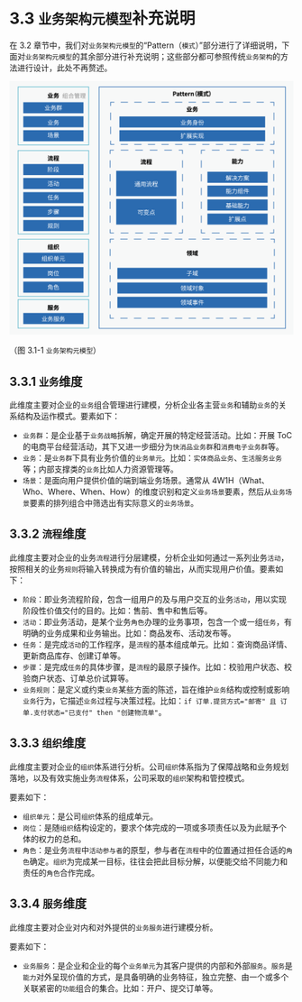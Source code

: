# 3.3 `业务架构元模型`补充说明

在 3.2 章节中，我们对`业务架构元模型`的“Pattern（`模式`）”部分进行了详细说明，下面对`业务架构元模型`的其余部分进行补充说明；这些部分都可参照传统`业务架构`的方法进行设计，此处不再赘述。

![图 3.1-1 `业务架构元模型](../static/img-3.1-1-biz-arch-metamodel.png)

（图 3.1-1 `业务架构元模型`）

## 3.3.1 `业务`维度

此维度主要对企业的`业务`组合管理进行建模，分析企业各主营`业务`和辅助`业务`的关系结构及运作模式。要素如下：

* `业务群`：是企业基于`业务战略`拆解，确定开展的特定经营活动。比如：开展 ToC 的电商平台经营活动，其下又进一步细分为`快消品业务群`和`消费电子业务群`等。
* `业务`：是`业务群`下具有业务价值的`业务单元`。比如：`实体商品业务`、`生活服务业务`等；内部支撑类的`业务`比如人力资源管理等。
* `场景`：是面向用户提供价值的端到端业务场景。通常从 4W1H（What、Who、Where、When、How）的维度识别和定义`业务场景`要素，然后从`业务场景`要素的排列组合中筛选出有实际意义的`业务场景`。

## 3.3.2 `流程`维度

此维度主要对企业的业务`流程`进行分层建模，分析企业如何通过一系列业务`活动`，按照相关的业务`规则`将输入转换成为有价值的输出，从而实现用户价值。要素如下：

* `阶段`：即业务流程阶段，包含一组用户的及与用户交互的业务`活动`，用以实现阶段性价值交付的目的。比如：售前、售中和售后等。
* `活动`：即业务活动，是某个业务`角色`办理的业务事项，包含一个或一组`任务`，有明确的业务成果和业务输出。比如：商品发布、活动发布等。
* `任务`：是完成`活动`的工作程序，是`流程`的基本组成单元。比如：查询商品详情、更新商品库存、创建订单等。
* `步骤`：是完成`任务`的具体步骤，是`流程`的最原子操作。比如：校验用户状态、校验商户状态、订单总价试算等。
* `业务规则`：是定义或约束`业务`某些方面的陈述，旨在维护`业务`结构或控制或影响`业务`行为，它描述`业务`过程与决策过程。比如：`if 订单.提货方式="邮寄" 且 订单.支付状态="已支付" then "创建物流单"`。

## 3.3.3 `组织`维度

此维度主要对企业的`组织`体系进行分析。公司`组织`体系指为了保障战略和业务规划落地，以及有效实施业务`流程`体系，公司采取的`组织`架构和管控模式。

要素如下：

* `组织单元`：是公司`组织`体系的组成单元。
* `岗位`：是随`组织`结构设定的，要求个体完成的一项或多项责任以及为此赋予个体的权力的总和。
* `角色`：是业务`流程`中`活动参与者`的原型，参与者在`流程`中的位置通过担任合适的`角色`确定。`组织`为完成某一目标，往往会把此目标分解，以便能交给不同能力和责任的`角色`合作完成。

## 3.3.4 `服务`维度

此维度主要对企业对内和对外提供的`业务服务`进行建模分析。

要素如下：

* `业务服务`：是企业和企业的每个`业务单元`为其客户提供的内部和外部`服务`。`服务`是`能力`对外呈现价值的方式，是具备明确的业务特征，独立完整、由一个或多个关联紧密的`功能`组合的集合。比如：开户、提交订单等。

